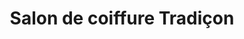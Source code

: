 ---
title: "Salon de coiffure Tradiçon"
url: /lausanne/salon-de-coiffure-tradicon/
shop: Friseur
---